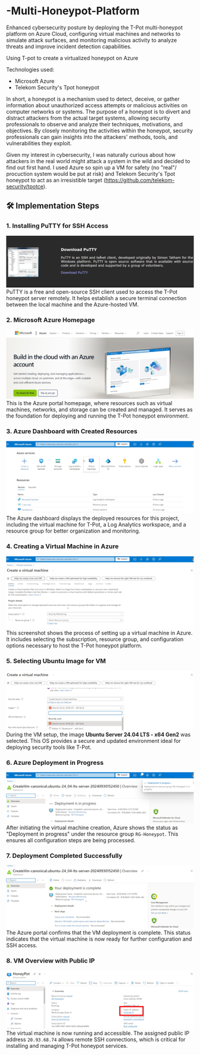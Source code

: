 # -Multi-Honeypot-Platform
Enhanced cybersecurity posture by deploying the T-Pot multi-honeypot platform on Azure Cloud, configuring virtual machines and networks to simulate attack surfaces, and monitoring malicious activity to analyze threats and improve incident detection capabilities.

Using T-pot to create a virtualized honeypot on Azure

Technologies used:
- Microsoft Azure
- Telekom Security's Tpot honeypot

In short, a honeypot is a mechanism used to detect, deceive, or gather information about unauthorized access attempts or malicious activities on computer networks or systems. 
The purpose of a honeypot is to divert and distract attackers from the actual target systems, allowing security professionals to observe and analyze their techniques, motivations, and objectives. By closely monitoring the activities within the honeypot, security professionals can gain insights into the attackers' methods, tools, and vulnerabilities they exploit.

Given my interest in cybersecurity, I was naturally curious about how attackers in the real world might attack a system in the wild and decided to find out first hand. I used Azure so spin up a VM for safety (no "real"/ procuction system would be put at risk) and Telekom Security's Tpot honeypot to act as an irresistible  target (https://github.com/telekom-security/tpotce). 

 ## 🛠️ Implementation Steps

### 1. Installing PuTTY for SSH Access
![PuTTY Installation](https://github.com/rakshitbhari/-Multi-Honeypot-Platform/blob/4d9c36f8c7f09a63b0e34f9dcb7314e166b20290/Images/1.png)
PuTTY is a free and open-source SSH client used to access the T-Pot honeypot server remotely. It helps establish a secure terminal connection between the local machine and the Azure-hosted VM.

### 2. Microsoft Azure Homepage
![Azure Homepage](https://github.com/rakshitbhari/-Multi-Honeypot-Platform/blob/4d9c36f8c7f09a63b0e34f9dcb7314e166b20290/Images/2.png)
This is the Azure portal homepage, where resources such as virtual machines, networks, and storage can be created and managed. It serves as the foundation for deploying and running the T-Pot honeypot environment.

### 3. Azure Dashboard with Created Resources
![Azure Dashboard](https://github.com/rakshitbhari/-Multi-Honeypot-Platform/blob/4d9c36f8c7f09a63b0e34f9dcb7314e166b20290/Images/3.png)
The Azure dashboard displays the deployed resources for this project, including the virtual machine for T-Pot, a Log Analytics workspace, and a resource group for better organization and monitoring.

### 4. Creating a Virtual Machine in Azure
![Create VM](https://github.com/rakshitbhari/-Multi-Honeypot-Platform/blob/4d9c36f8c7f09a63b0e34f9dcb7314e166b20290/Images/4.png)
This screenshot shows the process of setting up a virtual machine in Azure. It includes selecting the subscription, resource group, and configuration options necessary to host the T-Pot honeypot platform.

### 5. Selecting Ubuntu Image for VM
![Ubuntu Image Selection](https://github.com/rakshitbhari/-Multi-Honeypot-Platform/blob/6ba5b5fa9eada639dfce855008f3860e0f9ae734/Images/5.png)  
During the VM setup, the image **Ubuntu Server 24.04 LTS - x64 Gen2** was selected. This OS provides a secure and updated environment ideal for deploying security tools like T-Pot.

### 6. Azure Deployment in Progress
![Deployment In Progress](https://github.com/rakshitbhari/-Multi-Honeypot-Platform/blob/6ba5b5fa9eada639dfce855008f3860e0f9ae734/Images/6.png)  
After initiating the virtual machine creation, Azure shows the status as "Deployment in progress" under the resource group `RG-Honeypot`. This ensures all configuration steps are being processed.

### 7. Deployment Completed Successfully
![Deployment Complete](https://github.com/rakshitbhari/-Multi-Honeypot-Platform/blob/6ba5b5fa9eada639dfce855008f3860e0f9ae734/Images/7.png)  
The Azure portal confirms that the VM deployment is complete. This status indicates that the virtual machine is now ready for further configuration and SSH access.

### 8. VM Overview with Public IP
![VM Overview](https://github.com/rakshitbhari/-Multi-Honeypot-Platform/blob/6ba5b5fa9eada639dfce855008f3860e0f9ae734/Images/8.png)  
The virtual machine is now running and accessible. The assigned public IP address `20.93.68.74` allows remote SSH connections, which is critical for installing and managing T-Pot honeypot services.

